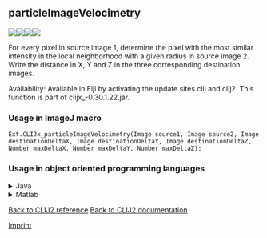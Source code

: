 ## particleImageVelocimetry
<img src="images/mini_empty_logo.png"/><img src="images/mini_empty_logo.png"/><img src="images/mini_clijx_logo.png"/><img src="images/mini_empty_logo.png"/>

For every pixel in source image 1, determine the pixel with the most similar intensity in 
 the local neighborhood with a given radius in source image 2. Write the distance in 
X, Y and Z in the three corresponding destination images.

Availability: Available in Fiji by activating the update sites clij and clij2.
This function is part of clijx_-0.30.1.22.jar.

### Usage in ImageJ macro
```
Ext.CLIJx_particleImageVelocimetry(Image source1, Image source2, Image destinationDeltaX, Image destinationDeltaY, Image destinationDeltaZ, Number maxDeltaX, Number maxDeltaY, Number maxDeltaZ);
```


### Usage in object oriented programming languages



<details>

<summary>
Java
</summary>
<pre class="highlight">// init CLIJ and GPU
import net.haesleinhuepf.clijx.CLIJx;
import net.haesleinhuepf.clij.clearcl.ClearCLBuffer;
CLIJx clijx = CLIJx.getInstance();

// get input parameters
ClearCLBuffer source1 = clijx.push(source1ImagePlus);
ClearCLBuffer source2 = clijx.push(source2ImagePlus);
destinationDeltaX = clijx.create(source1);
destinationDeltaY = clijx.create(source1);
destinationDeltaZ = clijx.create(source1);
int maxDeltaX = 10;
int maxDeltaY = 20;
int maxDeltaZ = 30;
</pre>

<pre class="highlight">
// Execute operation on GPU
clijx.particleImageVelocimetry(source1, source2, destinationDeltaX, destinationDeltaY, destinationDeltaZ, maxDeltaX, maxDeltaY, maxDeltaZ);
</pre>

<pre class="highlight">
// show result
destinationDeltaXImagePlus = clijx.pull(destinationDeltaX);
destinationDeltaXImagePlus.show();
destinationDeltaYImagePlus = clijx.pull(destinationDeltaY);
destinationDeltaYImagePlus.show();
destinationDeltaZImagePlus = clijx.pull(destinationDeltaZ);
destinationDeltaZImagePlus.show();

// cleanup memory on GPU
clijx.release(source1);
clijx.release(source2);
clijx.release(destinationDeltaX);
clijx.release(destinationDeltaY);
clijx.release(destinationDeltaZ);
</pre>

</details>



<details>

<summary>
Matlab
</summary>
<pre class="highlight">% init CLIJ and GPU
clijx = init_clatlabx();

% get input parameters
source1 = clijx.pushMat(source1_matrix);
source2 = clijx.pushMat(source2_matrix);
destinationDeltaX = clijx.create(source1);
destinationDeltaY = clijx.create(source1);
destinationDeltaZ = clijx.create(source1);
maxDeltaX = 10;
maxDeltaY = 20;
maxDeltaZ = 30;
</pre>

<pre class="highlight">
% Execute operation on GPU
clijx.particleImageVelocimetry(source1, source2, destinationDeltaX, destinationDeltaY, destinationDeltaZ, maxDeltaX, maxDeltaY, maxDeltaZ);
</pre>

<pre class="highlight">
% show result
destinationDeltaX = clijx.pullMat(destinationDeltaX)
destinationDeltaY = clijx.pullMat(destinationDeltaY)
destinationDeltaZ = clijx.pullMat(destinationDeltaZ)

% cleanup memory on GPU
clijx.release(source1);
clijx.release(source2);
clijx.release(destinationDeltaX);
clijx.release(destinationDeltaY);
clijx.release(destinationDeltaZ);
</pre>

</details>



[Back to CLIJ2 reference](https://clij.github.io/clij2-docs/reference)
[Back to CLIJ2 documentation](https://clij.github.io/clij2-docs)

[Imprint](https://clij.github.io/imprint)
